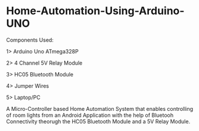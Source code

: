 # Home-Automation-Using-Arduino-UNO

Components Used:

1> Arduino Uno ATmega328P

2> 4 Channel 5V Relay Module

3> HC05 Bluetooth Module

4> Jumper Wires

5> Laptop/PC

A Micro-Controller based Home Automation System that enables controlling of room lights from an Android Application with the help of Bluetooh Connectivity theorugh the HC05 Bluetooth Module and a 5V Relay Module.
